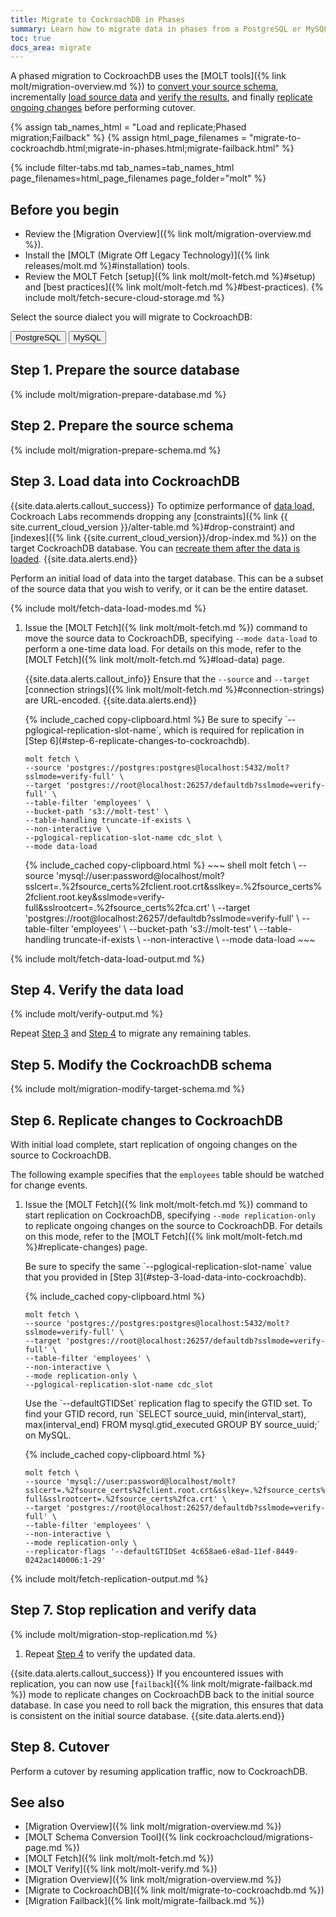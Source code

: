 ```yaml
---
title: Migrate to CockroachDB in Phases
summary: Learn how to migrate data in phases from a PostgreSQL or MySQL database into a CockroachDB cluster.
toc: true
docs_area: migrate
---
```


A phased migration to CockroachDB uses the [MOLT tools]({% link molt/migration-overview.md %}) to [convert your source schema](#step-2-prepare-the-source-schema), incrementally [load source data](#step-3-load-data-into-cockroachdb) and [verify the results](#step-4-verify-the-data-load), and finally [replicate ongoing changes](#step-6-replicate-changes-to-cockroachdb) before performing cutover.

{% assign tab_names_html = "Load and replicate;Phased migration;Failback" %}
{% assign html_page_filenames = "migrate-to-cockroachdb.html;migrate-in-phases.html;migrate-failback.html" %}

{% include filter-tabs.md tab_names=tab_names_html page_filenames=html_page_filenames page_folder="molt" %}

## Before you begin

- Review the [Migration Overview]({% link molt/migration-overview.md %}).
- Install the [MOLT (Migrate Off Legacy Technology)]({% link releases/molt.md %}#installation) tools.
- Review the MOLT Fetch [setup]({% link molt/molt-fetch.md %}#setup) and [best practices]({% link molt/molt-fetch.md %}#best-practices).
{% include molt/fetch-secure-cloud-storage.md %}

Select the source dialect you will migrate to CockroachDB:

<div class="filters filters-big clearfix">
    <button class="filter-button" data-scope="postgres">PostgreSQL</button>
    <button class="filter-button" data-scope="mysql">MySQL</button>
</div>

## Step 1. Prepare the source database

{% include molt/migration-prepare-database.md %}

## Step 2. Prepare the source schema

{% include molt/migration-prepare-schema.md %}

## Step 3. Load data into CockroachDB

{{site.data.alerts.callout_success}}
To optimize performance of [data load](#step-3-load-data-into-cockroachdb), Cockroach Labs recommends dropping any [constraints]({% link {{ site.current_cloud_version }}/alter-table.md %}#drop-constraint) and [indexes]({% link {{site.current_cloud_version}}/drop-index.md %}) on the target CockroachDB database. You can [recreate them after the data is loaded](#step-5-modify-the-cockroachdb-schema).
{{site.data.alerts.end}}

Perform an initial load of data into the target database. This can be a subset of the source data that you wish to verify, or it can be the entire dataset.

{% include molt/fetch-data-load-modes.md %}

1. Issue the [MOLT Fetch]({% link molt/molt-fetch.md %}) command to move the source data to CockroachDB, specifying `--mode data-load` to perform a one-time data load. For details on this mode, refer to the [MOLT Fetch]({% link molt/molt-fetch.md %}#load-data) page.

	{{site.data.alerts.callout_info}}
	Ensure that the `--source` and `--target` [connection strings]({% link molt/molt-fetch.md %}#connection-strings) are URL-encoded.
	{{site.data.alerts.end}}

	<section class="filter-content" markdown="1" data-scope="postgres">
	{% include_cached copy-clipboard.html %}
	Be sure to specify `--pglogical-replication-slot-name`, which is required for replication in [Step 6](#step-6-replicate-changes-to-cockroachdb).

	~~~ shell
	molt fetch \
	--source 'postgres://postgres:postgres@localhost:5432/molt?sslmode=verify-full' \
	--target 'postgres://root@localhost:26257/defaultdb?sslmode=verify-full' \
	--table-filter 'employees' \
	--bucket-path 's3://molt-test' \
	--table-handling truncate-if-exists \
	--non-interactive \
	--pglogical-replication-slot-name cdc_slot \
	--mode data-load
	~~~
	</section>

	<section class="filter-content" markdown="1" data-scope="mysql">
	{% include_cached copy-clipboard.html %}
	~~~ shell
	molt fetch \
	--source 'mysql://user:password@localhost/molt?sslcert=.%2fsource_certs%2fclient.root.crt&sslkey=.%2fsource_certs%2fclient.root.key&sslmode=verify-full&sslrootcert=.%2fsource_certs%2fca.crt' \
	--target 'postgres://root@localhost:26257/defaultdb?sslmode=verify-full' \
	--table-filter 'employees' \
	--bucket-path 's3://molt-test' \
	--table-handling truncate-if-exists \
	--non-interactive \
	--mode data-load
	~~~
	</section>

{% include molt/fetch-data-load-output.md %}

## Step 4. Verify the data load

{% include molt/verify-output.md %}

Repeat [Step 3](#step-3-load-data-into-cockroachdb) and [Step 4](#step-4-verify-the-data-load) to migrate any remaining tables.

## Step 5. Modify the CockroachDB schema

{% include molt/migration-modify-target-schema.md %}

## Step 6. Replicate changes to CockroachDB

With initial load complete, start replication of ongoing changes on the source to CockroachDB.

The following example specifies that the `employees` table should be watched for change events.

1. Issue the [MOLT Fetch]({% link molt/molt-fetch.md %}) command to start replication on CockroachDB, specifying `--mode replication-only` to replicate ongoing changes on the source to CockroachDB. For details on this mode, refer to the [MOLT Fetch]({% link molt/molt-fetch.md %}#replicate-changes) page.

	<section class="filter-content" markdown="1" data-scope="postgres">
	Be sure to specify the same `--pglogical-replication-slot-name` value that you provided in [Step 3](#step-3-load-data-into-cockroachdb).

	{% include_cached copy-clipboard.html %}
	~~~ shell
	molt fetch \
	--source 'postgres://postgres:postgres@localhost:5432/molt?sslmode=verify-full' \
	--target 'postgres://root@localhost:26257/defaultdb?sslmode=verify-full' \
	--table-filter 'employees' \
	--non-interactive \
	--mode replication-only \
	--pglogical-replication-slot-name cdc_slot
	~~~
	</section>

	<section class="filter-content" markdown="1" data-scope="mysql">
	Use the `--defaultGTIDSet` replication flag to specify the GTID set. To find your GTID record, run `SELECT source_uuid, min(interval_start), max(interval_end) FROM mysql.gtid_executed GROUP BY source_uuid;` on MySQL.

	{% include_cached copy-clipboard.html %}
	~~~ shell
	molt fetch \
	--source 'mysql://user:password@localhost/molt?sslcert=.%2fsource_certs%2fclient.root.crt&sslkey=.%2fsource_certs%2fclient.root.key&sslmode=verify-full&sslrootcert=.%2fsource_certs%2fca.crt' \
	--target 'postgres://root@localhost:26257/defaultdb?sslmode=verify-full' \
	--table-filter 'employees' \
	--non-interactive \
	--mode replication-only \
	--replicator-flags '--defaultGTIDSet 4c658ae6-e8ad-11ef-8449-0242ac140006:1-29'
	~~~
	</section>

{% include molt/fetch-replication-output.md %}

## Step 7. Stop replication and verify data

{% include molt/migration-stop-replication.md %}

1. Repeat [Step 4](#step-4-verify-the-data-load) to verify the updated data.

{{site.data.alerts.callout_success}}
If you encountered issues with replication, you can now use [`failback`]({% link molt/migrate-failback.md %}) mode to replicate changes on CockroachDB back to the initial source database. In case you need to roll back the migration, this ensures that data is consistent on the initial source database.
{{site.data.alerts.end}}

## Step 8. Cutover

Perform a cutover by resuming application traffic, now to CockroachDB.

## See also

- [Migration Overview]({% link molt/migration-overview.md %})
- [MOLT Schema Conversion Tool]({% link cockroachcloud/migrations-page.md %})
- [MOLT Fetch]({% link molt/molt-fetch.md %})
- [MOLT Verify]({% link molt/molt-verify.md %})
- [Migration Overview]({% link molt/migration-overview.md %})
- [Migrate to CockroachDB]({% link molt/migrate-to-cockroachdb.md %})
- [Migration Failback]({% link molt/migrate-failback.md %})